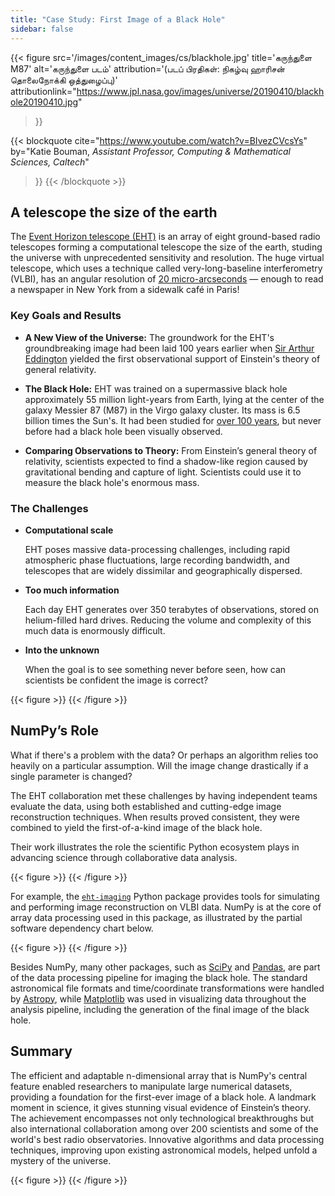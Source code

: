 ```yaml
---
title: "Case Study: First Image of a Black Hole"
sidebar: false
---
```


{{< figure
  src='/images/content_images/cs/blackhole.jpg'
  title='கருந்துளை M87'
  alt='கருந்துளை படம்'
  attribution='(படப் பிரதிகள்: நிகழ்வு ஹாரிசன் தொலைநோக்கி ஒத்துழைப்பு)'
  attributionlink="https://www.jpl.nasa.gov/images/universe/20190410/blackhole20190410.jpg"
>}}

{{< blockquote
  cite="https://www.youtube.com/watch?v=BIvezCVcsYs"
  by="Katie Bouman, _Assistant Professor, Computing & Mathematical Sciences, Caltech_"
>}}
{{< /blockquote >}}

## A telescope the size of the earth

The [Event Horizon telescope (EHT)](https://eventhorizontelescope.org) is an
array of eight ground-based radio telescopes forming a computational telescope
the size of the earth, studing the universe with unprecedented
sensitivity and resolution.  The huge virtual telescope,  which uses a technique
called very-long-baseline interferometry (VLBI), has an angular resolution of
[20 micro-arcseconds][resolution] — enough to read a newspaper in New York
from a sidewalk café in Paris!

[resolution]: https://eventhorizontelescope.org/press-release-april-10-2019-astronomers-capture-first-image-black-hole

### Key Goals and Results

- **A New View of the Universe:**
  The groundwork for the EHT's groundbreaking image had been laid 100 years
  earlier when [Sir Arthur Eddington][eddington] yielded the first
  observational support of Einstein's theory of general relativity.

- **The Black Hole:** EHT was trained on a supermassive black hole
  approximately 55 million light-years from Earth, lying at the center
  of the galaxy Messier 87 (M87) in the Virgo galaxy cluster. Its mass is
  6.5 billion times the Sun's. It had been studied for
  [over 100 years](https://www.jpl.nasa.gov/news/news.php?feature=7385), but never before
  had a black hole been visually observed.

- **Comparing Observations to Theory:** From Einstein’s general theory of
  relativity, scientists expected to find a shadow-like region caused by
  gravitational bending and capture of light. Scientists could
  use it to measure the black hole's enormous mass.

[eddington]: https://en.wikipedia.org/wiki/Eddington_experiment

### The Challenges

- **Computational scale**

  EHT poses massive data-processing challenges, including rapid atmospheric
  phase fluctuations, large recording bandwidth, and telescopes that are
  widely dissimilar and geographically dispersed.

- **Too much information**

  Each day EHT generates over 350 terabytes of observations, stored on
  helium-filled hard drives. Reducing the volume and complexity of this much
  data is enormously difficult.

- **Into the unknown**

  When the goal is to see something never before seen, how can scientists be
  confident the image is correct?

{{< figure >}}
{{< /figure >}}

## NumPy’s Role

What if there's a problem with the data? Or perhaps an algorithm relies too
heavily on a particular assumption. Will the image change drastically if a
single parameter is changed?

The EHT collaboration met these challenges by having independent teams
evaluate the data, using both established and cutting-edge image reconstruction
techniques. When results proved consistent, they were combined to yield the
first-of-a-kind image of the black hole.

Their work illustrates the role the scientific Python ecosystem plays in
advancing science through collaborative data analysis.

{{< figure >}}
{{< /figure >}}

For example, the [`eht-imaging`][ehtim] Python package provides tools for
simulating and performing image reconstruction on VLBI data.
NumPy is at the core of array data processing used
in this package, as illustrated by the partial software
dependency chart below.

{{< figure >}}
{{< /figure >}}

[ehtim]: https://github.com/achael/eht-imaging

Besides NumPy, many other packages, such as
[SciPy](https://scipy.org) and [Pandas](https://pandas.pydata.org), are part of the
data processing pipeline for imaging the black hole.
The standard astronomical file formats and time/coordinate transformations
were handled by [Astropy][astropy], while [Matplotlib][mpl] was used
in visualizing data throughout the analysis pipeline, including the generation
of the final image of the black hole.

[astropy]: https://www.astropy.org/
[mpl]: https://matplotlib.org/

## Summary

The efficient and adaptable n-dimensional array that is NumPy's central feature
enabled researchers to manipulate large numerical datasets, providing a
foundation for the first-ever image of a black hole. A landmark moment in
science, it gives stunning visual evidence of Einstein’s theory. The
achievement encompasses not only technological breakthroughs but also
international collaboration among over 200 scientists and some of the world's
best radio observatories.  Innovative algorithms and data processing
techniques, improving upon existing astronomical models, helped unfold a
mystery of the universe.

{{< figure >}}
{{< /figure >}}
